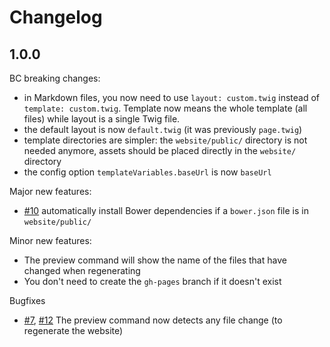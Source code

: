 # Changelog

## 1.0.0

BC breaking changes:

- in Markdown files, you now need to use `layout: custom.twig` instead of `template: custom.twig`. Template now means the whole template (all files) while layout is a single Twig file.
- the default layout is now `default.twig` (it was previously `page.twig`)
- template directories are simpler: the `website/public/` directory is not needed anymore, assets should be placed directly in the `website/` directory
- the config option `templateVariables.baseUrl` is now `baseUrl`

Major new features:

- [#10](https://github.com/CouscousPHP/Couscous/pull/10) automatically install Bower dependencies if a `bower.json` file is in `website/public/`

Minor new features:

- The preview command will show the name of the files that have changed when regenerating
- You don't need to create the `gh-pages` branch if it doesn't exist

Bugfixes

- [#7](https://github.com/CouscousPHP/Couscous/issues/7), [#12](https://github.com/CouscousPHP/Couscous/issues/12) The preview command now detects any file change (to regenerate the website)
